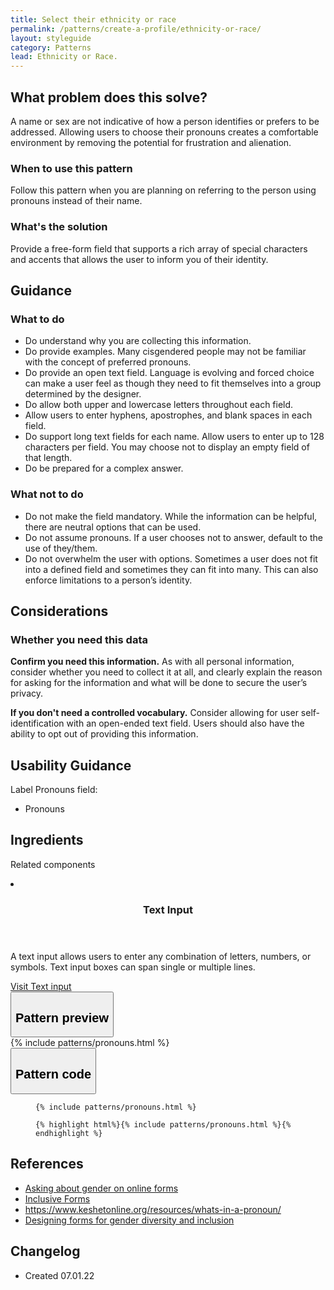 ```yaml
---
title: Select their ethnicity or race
permalink: /patterns/create-a-profile/ethnicity-or-race/
layout: styleguide
category: Patterns
lead: Ethnicity or Race.
---
```


## What problem does this solve?
A name or sex are not indicative of how a person identifies or prefers to be addressed. Allowing users to choose their pronouns creates a comfortable environment by removing the potential for frustration and alienation.
 
### When to use this pattern 
Follow this pattern when you are planning on referring to the person using pronouns instead of their name.

### What's the solution
Provide a free-form field that supports a rich array of special characters and accents that allows the user to inform you of their identity.

## Guidance

<div class="grid-row grid-gap-3">
  <div class="tablet:grid-col-5">
    <div class="do-dont">
      <div class="do-dont__do">
      <h3 class="do-dont__heading">What to do</h3>
        <div class="do-dont__content">
          <ul>
            <li>Do understand why you are collecting this information.</li>
            <li>Do provide examples. Many cisgendered people may not be familiar with the concept of preferred pronouns.</li>
            <li>Do provide an open text field. Language is evolving and forced choice can make a user feel as though they need to fit themselves into a group determined by the designer.</li>
            <li>Do allow both upper and lowercase letters throughout each field.</li>
            <li>Allow users to enter hyphens, apostrophes, and blank spaces in each field.</li>
            <li>Do support long text fields for each name. Allow users to enter up to 128 characters per field. You may choose not to display an empty field of that length.</li>
            <li>Do be prepared for a complex answer.</li>
          </ul> 
        </div>
      </div>
    </div>
  </div>
  <div class="tablet:grid-col-5">
    <div class="do-dont__dont">
    <h3 class="do-dont__heading">What not to do</h3>
      <div class="do-dont__content">
          <ul>
            <li>Do not make the field mandatory. While the information can be helpful, there are neutral options that can be used.</li>
            <li>Do not assume pronouns. If a user chooses not to answer, default to the use of they/them.</li>
            <li>Do not overwhelm the user with options. Sometimes a user does not fit into a defined field and sometimes they can fit into many. This can also enforce limitations to a person’s identity.</li>
          </ul>
      </div>
    </div>
  </div>
</div>

## Considerations
### Whether you need this data
<b>Confirm you need this information.</b> As with all personal information, consider whether you need to collect it at all, and clearly explain the reason for asking for the information and what will be done to secure the user’s privacy.

<b>If you don't need a controlled vocabulary.</b> Consider allowing for user self-identification with an open-ended text field. Users should also have the ability to opt out of providing this information.

## Usability Guidance

Label Pronouns field:
- Pronouns

## Ingredients
Related components

<div class="usa-card-group flex-row margin-top-2">
    <li
    class="usa-card site-component-card grid-col-4 tablet:grid-col-4 margin-bottom-2"
    role="region"
    aria-atomic="true"
    aria-label="Visit Toggle"
    data-meta="Visit Toggle">
        <div class="usa-card__container">
        <header class="usa-card__header">
            <h3 class="usa-card__heading font-lang-lg">Text Input</h3>
        </header>
        <div class="usa-card__body font-lang-sm">
            <p>A text input allows users to enter any combination of letters, numbers, or symbols. Text input boxes can span single or multiple lines.</p>
            <a href="/components/text-input/">Visit Text input</a>
        </div>
        </div>
    </li>
</div>

<div class="usa-accordion usa-accordion--bordered site-accordion-code site-component-preview">
  <button class="usa-accordion__button" aria-controls="accordion-preview" aria-expanded="true"><h2 id="pattern-preview">Pattern preview</h2></button>
  <div id="accordion-preview" class="usa-accordion__content">
    {% include patterns/pronouns.html %}
  </div>
</div>
<div class="usa-accordion usa-accordion--bordered site-accordion-code site-component-preview">
  <button class="usa-accordion__button" aria-controls="accordion-code" aria-expanded="false"><h2 id="pattern-code">Pattern code</h2></button>
  <div id="accordion-code" class="usa-accordion__content highlight-code">
    <div class="usa-sr-only">
      <figure class="highlight"><pre><code class="language-html" data-lang="html">{% include patterns/pronouns.html %}</code></pre></figure>
    </div>
    <figure class="highlight"><pre><code class="language-html" data-lang="html">{% highlight html%}{% include patterns/pronouns.html %}{% endhighlight %}</code></pre></figure>
  </div>
</div>

## References
- <a href="http://www.practicemakesprogress.org/blog/2015/9/18/asking-about-gender-on-online-forms">Asking about gender on online forms</a>
- <a href="https://equity.ubc.ca/resources/gender-diversity/inclusive-forms/">Inclusive Forms</a>
- <a href="https://www.keshetonline.org/resources/whats-in-a-pronoun/">https://www.keshetonline.org/resources/whats-in-a-pronoun/</a- >
- <a href="https://uxdesign.cc/designing-forms-for-gender-diversity-and-inclusion-d8194cf1f51">Designing forms for gender diversity and inclusion</a>

## Changelog
- Created 07.01.22